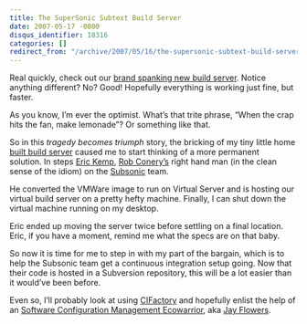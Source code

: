 ```yaml
---
title: The SuperSonic Subtext Build Server
date: 2007-05-17 -0800
disqus_identifier: 18316
categories: []
redirect_from: "/archive/2007/05/16/the-supersonic-subtext-build-server.aspx/"
---
```


Real quickly, check out our [brand spanking new build
server](http://build.subtextproject.com/ccnet/ViewFarmReport.aspx "Subtext Build Server").
Notice anything different? No? Good! Hopefully everything is working
just fine, but faster.

As you know, I’m ever the optimist. What’s that trite phrase, “When the
crap hits the fan, make lemonade”? Or something like that.

So in this *tragedy becomes triumph* story, the bricking of my tiny
little home [built build
server](https://haacked.com/archive/2007/04/24/the-death-of-the-subtext-build-server.aspx "Death of the Subtext Build Server")
caused me to start thinking of a more permanent solution. In steps [Eric
Kemp](http://monk.thelonio.us/Default.aspx "monk.thelonio.us"), [Rob
Conery’s](http://blog.wekeroad.com/ "Rob Conery’s Blog") right hand man
(in the clean sense of the idiom) on the
[Subsonic](http://codeplex.com/actionpack "Subsonic") team.

He converted the VMWare image to run on Virtual Server and is hosting
our virtual build server on a pretty hefty machine. Finally, I can shut
down the virtual machine running on my desktop.

Eric ended up moving the server twice before settling on a final
location. Eric, if you have a moment, remind me what the specs are on
that baby.

So now it is time for me to step in with my part of the bargain, which
is to help the Subsonic team get a continuous integration setup going.
Now that their code is hosted in a Subversion repository, this will be a
lot easier than it would’ve been before.

Even so, I’ll probably look at using
[CIFactory](http://www.cifactory.org/ "CIFactory") and hopefully enlist
the help of an [Software Configuration Management
Ecowarrior](http://jayflowers.com/WordPress/?p=149 "Software Configuraiton Management Ecowarrior"),
aka [Jay Flowers](http://jayflowers.com/joomla/ "Jay Flowers").


